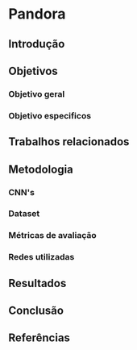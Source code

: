 # Pandora

## Introdução

## Objetivos
### Objetivo geral
### Objetivo especificos

## Trabalhos relacionados

## Metodologia
### CNN's
### Dataset
### Métricas de avaliação
### Redes utilizadas

## Resultados

## Conclusão

## Referências
